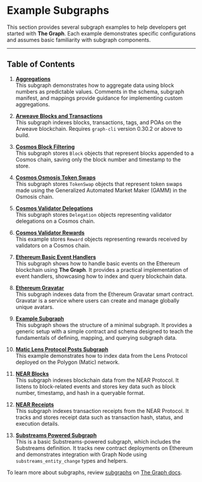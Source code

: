 
# Example Subgraphs

This section provides several subgraph examples to help developers get started with **The Graph**. Each example demonstrates specific configurations and assumes basic familiarity with subgraph components.

---

## Table of Contents

1. **[Aggregations](#aggregations)**  
   This subgraph demonstrates how to aggregate data using block numbers as predictable values. Comments in the schema, subgraph manifest, and mappings provide guidance for implementing custom aggregations.

2. **[Arweave Blocks and Transactions](#arweave-blocks-and-transactions)**  
   This subgraph indexes blocks, transactions, tags, and POAs on the Arweave blockchain. Requires `graph-cli` version 0.30.2 or above to build.

3. **[Cosmos Block Filtering](#cosmos-block-filtering)**  
   This subgraph stores `Block` objects that represent blocks appended to a Cosmos chain, saving only the block number and timestamp to the store.

4. **[Cosmos Osmosis Token Swaps](#cosmos-osmosis-token-swaps)**  
   This subgraph stores `TokenSwap` objects that represent token swaps made using the Generalized Automated Market Maker (GAMM) in the Osmosis chain.

5. **[Cosmos Validator Delegations](#cosmos-validator-delegations)**  
   This subgraph stores `Delegation` objects representing validator delegations on a Cosmos chain.

6. **[Cosmos Validator Rewards](#cosmos-validator-rewards)**  
   This example stores `Reward` objects representing rewards received by validators on a Cosmos chain.

7. **[Ethereum Basic Event Handlers](#ethereum-basic-event-handlers)**  
   This subgraph shows how to handle basic events on the Ethereum blockchain using **The Graph**. It provides a practical implementation of event handlers, showcasing how to index and query blockchain data.

8. **[Ethereum Gravatar](#ethereum-gravatar)**  
   This subgraph indexes data from the Ethereum Gravatar smart contract. Gravatar is a service where users can create and manage globally unique avatars.

9. **[Example Subgraph](#example-subgraph)**  
   This subgraph shows the structure of a minimal subgraph. It provides a generic setup with a simple contract and schema designed to teach the fundamentals of defining, mapping, and querying subgraph data.

10. **[Matic Lens Protocol Posts Subgraph](#matic-lens-protocol-posts-subgraph)**  
    This example demonstrates how to index data from the Lens Protocol deployed on the Polygon (Matic) network.

11. **[NEAR Blocks](#near-blocks)**  
    This subgraph indexes blockchain data from the NEAR Protocol. It listens to block-related events and stores key data such as block number, timestamp, and hash in a queryable format.

12. **[NEAR Receipts](#near-receipts)**  
    This subgraph indexes transaction receipts from the NEAR Protocol. It tracks and stores receipt data such as transaction hash, status, and execution details.

13. **[Substreams Powered Subgraph](#substreams-powered-subgraph)**  
    This is a basic Substreams-powered subgraph, which includes the Substreams definition. It tracks new contract deployments on Ethereum and demonstrates integration with Graph Node using `substreams_entity_change` types and helpers.

To learn more about subgraphs, review [subgraphs]( https://thegraph.com/docs/en/subgraphs/developing/subgraphs/) on [The Graph docs]( https://thegraph.com/docs/en/).


